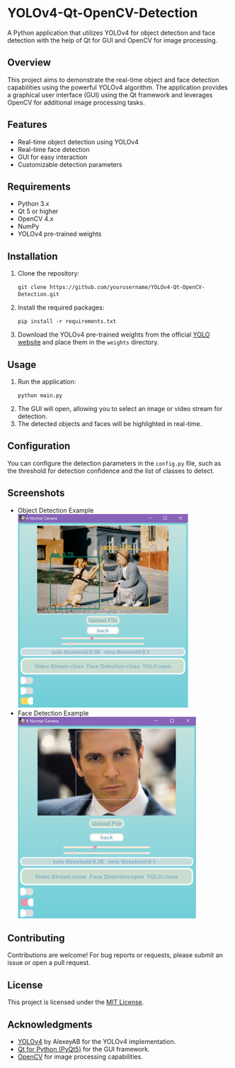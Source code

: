 # YOLOv4-Qt-OpenCV-Detection
A Python application that utilizes YOLOv4 for object detection and face detection with the help of Qt for GUI and OpenCV for image processing.

## Overview
This project aims to demonstrate the real-time object and face detection capabilities using the powerful YOLOv4 algorithm. The application provides a graphical user interface (GUI) using the Qt framework and leverages OpenCV for additional image processing tasks.

## Features
- Real-time object detection using YOLOv4
- Real-time face detection
- GUI for easy interaction
- Customizable detection parameters

## Requirements
- Python 3.x
- Qt 5 or higher
- OpenCV 4.x
- NumPy
- YOLOv4 pre-trained weights

## Installation
1. Clone the repository:
   ```
   git clone https://github.com/yourusername/YOLOv4-Qt-OpenCV-Detection.git
   ```
2. Install the required packages:
   ```
   pip install -r requirements.txt
   ```
3. Download the YOLOv4 pre-trained weights from the official [YOLO website](https://pjreddie.com/darknet/yolov4/) and place them in the `weights` directory.

## Usage
1. Run the application:
   ```
   python main.py
   ```
2. The GUI will open, allowing you to select an image or video stream for detection.
3. The detected objects and faces will be highlighted in real-time.

## Configuration
You can configure the detection parameters in the `config.py` file, such as the threshold for detection confidence and the list of classes to detect.

## Screenshots
- Object Detection Example
  ![Object Detection](./screenshot/object_detection.png)
- Face Detection Example
  ![Face Detection](./screenshot/face_detection.png)

## Contributing
Contributions are welcome! For bug reports or requests, please submit an issue or open a pull request.

## License
This project is licensed under the [MIT License](LICENSE).

## Acknowledgments
- [YOLOv4](https://github.com/AlexeyAB/darknet) by AlexeyAB for the YOLOv4 implementation.
- [Qt for Python (PyQt5)](https://www.riverbankcomputing.com/software/pyqt/intro) for the GUI framework.
- [OpenCV](https://opencv.org/) for image processing capabilities.


